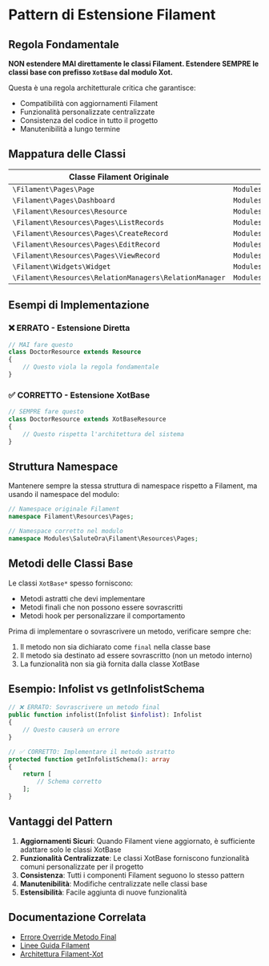 # Pattern di Estensione Filament

## Regola Fondamentale

**NON estendere MAI direttamente le classi Filament. Estendere SEMPRE le classi base con prefisso `XotBase` dal modulo Xot.**

Questa è una regola architetturale critica che garantisce:
- Compatibilità con aggiornamenti Filament
- Funzionalità personalizzate centralizzate
- Consistenza del codice in tutto il progetto
- Manutenibilità a lungo termine

## Mappatura delle Classi

| Classe Filament Originale | Classe Base da Utilizzare |
|---------------------------|---------------------------|
| `\Filament\Pages\Page` | `Modules\Xot\Filament\Pages\XotBasePage` |
| `\Filament\Pages\Dashboard` | `Modules\Xot\Filament\Pages\XotBaseDashboard` |
| `\Filament\Resources\Resource` | `Modules\Xot\Filament\Resources\XotBaseResource` |
| `\Filament\Resources\Pages\ListRecords` | `Modules\Xot\Filament\Resources\Pages\XotBaseListRecords` |
| `\Filament\Resources\Pages\CreateRecord` | `Modules\Xot\Filament\Resources\Pages\XotBaseCreateRecord` |
| `\Filament\Resources\Pages\EditRecord` | `Modules\Xot\Filament\Resources\Pages\XotBaseEditRecord` |
| `\Filament\Resources\Pages\ViewRecord` | `Modules\Xot\Filament\Resources\Pages\XotBaseViewRecord` |
| `\Filament\Widgets\Widget` | `Modules\Xot\Filament\Widgets\XotBaseWidget` |
| `\Filament\Resources\RelationManagers\RelationManager` | `Modules\Xot\Filament\Resources\RelationManagers\XotBaseRelationManager` |

## Esempi di Implementazione

### ❌ ERRATO - Estensione Diretta
```php
// MAI fare questo
class DoctorResource extends Resource
{
    // Questo viola la regola fondamentale
}
```

### ✅ CORRETTO - Estensione XotBase
```php
// SEMPRE fare questo
class DoctorResource extends XotBaseResource
{
    // Questo rispetta l'architettura del sistema
}
```

## Struttura Namespace

Mantenere sempre la stessa struttura di namespace rispetto a Filament, ma usando il namespace del modulo:

```php
// Namespace originale Filament
namespace Filament\Resources\Pages;

// Namespace corretto nel modulo
namespace Modules\SaluteOra\Filament\Resources\Pages;
```

## Metodi delle Classi Base

Le classi `XotBase*` spesso forniscono:
- Metodi astratti che devi implementare
- Metodi finali che non possono essere sovrascritti
- Metodi hook per personalizzare il comportamento

Prima di implementare o sovrascrivere un metodo, verificare sempre che:
1. Il metodo non sia dichiarato come `final` nella classe base
2. Il metodo sia destinato ad essere sovrascritto (non un metodo interno)
3. La funzionalità non sia già fornita dalla classe XotBase

## Esempio: Infolist vs getInfolistSchema

```php
// ❌ ERRATO: Sovrascrivere un metodo final
public function infolist(Infolist $infolist): Infolist
{
    // Questo causerà un errore
}

// ✅ CORRETTO: Implementare il metodo astratto
protected function getInfolistSchema(): array
{
    return [
        // Schema corretto
    ];
}
```

## Vantaggi del Pattern

1. **Aggiornamenti Sicuri**: Quando Filament viene aggiornato, è sufficiente adattare solo le classi XotBase
2. **Funzionalità Centralizzate**: Le classi XotBase forniscono funzionalità comuni personalizzate per il progetto
3. **Consistenza**: Tutti i componenti Filament seguono lo stesso pattern
4. **Manutenibilità**: Modifiche centralizzate nelle classi base
5. **Estensibilità**: Facile aggiunta di nuove funzionalità

## Documentazione Correlata

- [Errore Override Metodo Final](/docs/errors/filament_final_method_override.md)
- [Linee Guida Filament](/Modules/SaluteOra/docs/filament-resources.md)
- [Architettura Filament-Xot](/Modules/Xot/docs/filament/xot_filament_architecture.md)
